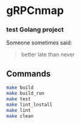 # gRPCnmap
### test Golang project 
Someone sometimes said:
> better late than never


## Commands

```sh
make build
make build_run
make test
make lint_lnstall
make lint
make clean
```
